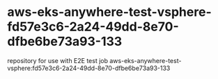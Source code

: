 # aws-eks-anywhere-test-vsphere-fd57e3c6-2a24-49dd-8e70-dfbe6be73a93-133
repository for use with E2E test job aws-eks-anywhere-test-vsphere:fd57e3c6-2a24-49dd-8e70-dfbe6be73a93-133
